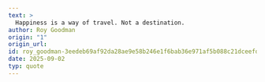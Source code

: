 ```yaml
---
text: >
  Happiness is a way of travel. Not a destination.
author: Roy Goodman
origin: "1"
origin_url: 
id: roy_goodman-3eedeb69af92da28ae9e58b246e1f6bab36e971af5b088c21dceefd63b9901b2
date: 2025-09-02
typ: quote
---
```

